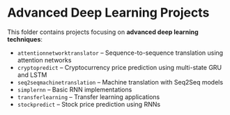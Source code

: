 # Advanced Deep Learning Projects

This folder contains projects focusing on **advanced deep learning techniques**:

- `attentionnetworktranslator` – Sequence-to-sequence translation using attention networks  
- `cryptopredict` – Cryptocurrency price prediction using multi-state GRU and LSTM  
- `seq2seqmachinetranslation` – Machine translation with Seq2Seq models  
- `simplernn` – Basic RNN implementations  
- `transferlearning` – Transfer learning applications  
- `stockpredict` – Stock price prediction using RNNs
